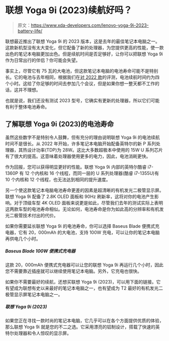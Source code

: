 # 联想 Yoga 9i (2023)续航好吗？

> 原文：<https://www.xda-developers.com/lenovo-yoga-9i-2023-battery-life/>

联想最近推出了联想 Yoga 9i 的 2023 版本，这是去年的最佳笔记本电脑之一。这款新机型没有太大变化，但它配备了新的处理器，为您提供更高的性能，使一款出色的笔记本电脑更加出色。但是续航时间是否足够好，让你可以把联想 Yoga 9i 作为日常出行的伴侣？你可能会失望。

事实上，尽管它有 75 瓦的大电池，但这款笔记本电脑的电池寿命可能不是特别长。它的电池与去年相同，根据我们在[对 2022 款](https://www.xda-developers.com/lenovo-yoga-9i-2022-review)的评测，电池续航时间约为四个小时。这给了你足够的时间去参加几个会议，但是如果你想一整天都不工作的话，这并不理想。

也就是说，我们还没有测试 2023 型号，它确实有更新的处理器，所以它们可能有利于整体电池寿命。

## 了解联想 Yoga 9i (2023)的电池寿命

虽然这些数字不是特别令人鼓舞，但有充分的理由说明联想 Yoga 9i 的电池续航时间不是很长。从 2022 年开始，许多笔记本电脑开始配备英特尔的新 P 系列处理器，其热设计功率(TDP)为 28W。这比大多数超极本中使用的 15W U 系列芯片有了很大的提高。这意味着处理器使用更多的电力，因此，电池消耗更快。

作为回报，您可以获得明显更好的性能。联想 Yoga 9i 内部的英特尔酷睿 i7-1360P 有 12 个内核和 16 个线程，而同一层的 U 系列处理器(酷睿 i7-1355U)有 10 个内核和 12 个线程，也无法达到相同的提升速度。

另一个使这款笔记本电脑电池寿命更差的因素是超清晰的有机发光二极管显示屏。联想 Yoga 9i 配备了 2.8K OLED 面板和 90Hz 刷新率，这将对你的电池产生影响。对于顶级车型 4K OLED 面板来说更是如此，尽管我们去年的测试实际上表明这两款车型的电池寿命相似。无论如何，电池寿命是你为如此高的分辨率和有机发光二极管技术付出的代价。

如果你需要延长联想 Yoga 9i 的电池寿命，你可以选择 Baseus Blade 便携式充电器，它有 20，000mAh 的大电池，支持 100W 充电，可以让你的笔记本电脑再供电几个小时。

##### Baseus Blade 100W 便携式充电器

这款 20，000mAh 便携式充电器可以让您的联想 Yoga 9i 再运行几个小时，因此您不需要靠近插座就可以继续使用笔记本电脑。另外，它充电也很快。

如果你不需要最好的续航，还想买联想 Yoga 9i (2023)，可以用下面的链接。它有望成为联想有史以来最好的笔记本电脑之一，也有望成为 T2 最好的有机发光二极管显示屏笔记本电脑之一。

##### 联想 Yoga 9i (2023)

如果您正在寻找一款时尚的笔记本电脑，它几乎可以在各个方面提供优质的体验，那么联想 Yoga 9i 就是您的不二之选。它采用漂亮的铝制设计，搭载了快速的英特尔处理器和令人惊叹的显示屏。